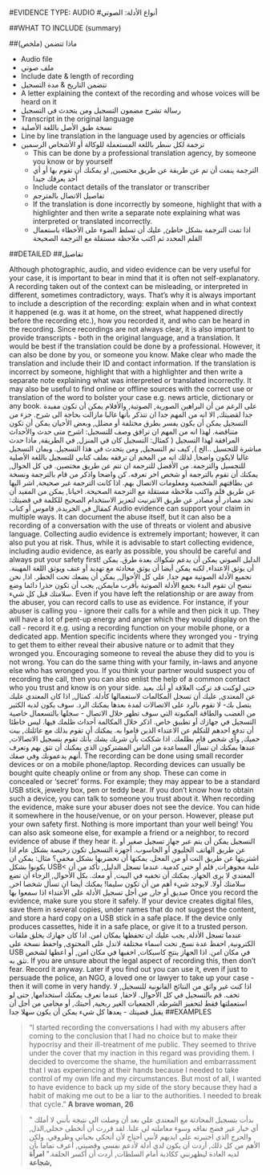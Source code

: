 #EVIDENCE TYPE: AUDIO 
#أنواع الأدلة: الصوتي

##WHAT TO INCLUDE (summary)

##ماذا تتضمن (ملخص)

+ Audio file
+ ملف صوتي
+ Include date & length of recording
+ تتضمن التاريخ & مدة التسجيل
+ A letter explaining the context of the recording and whose voices will be heard on it
+ رسالة تشرح مضمون التسجيل ومن يتحدث في التسجيل
+ Transcript in the original language
+ نسخة طبق الأصل باللغة الأصلية
+ Line by line translation in the language used by agencies or officials
+ ترجمة لكل سطر باللغة المستعملة للوكالة أو الأشخاص الرسمين
    + This can be done by a professional translation agency, by someone you know or by yourself
    + الترجمة ينمت أن تم عن طريقة عن طريق مختصين, او يمكنك أن تقوم بها أو أي أحد يعرفك جيدا
    + Include contact details of the translator or transcriber
    + تفاصيل الاتصال بالمترجم
    + If the translation is done incorrectly by someone, highlight that with a highlighter and then write a separate note explaining what was interpreted or translated incorrectly. 
    + اذا تمت الترجمة بشكل خاطئ, عليك أن تسلط الضوء على الأخطاء باستعمال القلم المحدد ثم اكتب ملاحظة مستقلة مع الترجمة الصحيحة

##DETAILED
##تفاصيل

Although photographic, audio, and video evidence can be very useful for your case, it is important to bear in mind that it is often not self-explanatory. A recording taken out of the context can be misleading, or interpreted in different, sometimes contradictory, ways. That’s why it is always important to include a description of the recording: explain when and in what context it happened (e.g. was it at home, on the street, what happened directly before the recording etc.), how you recorded it, and who can be heard in the recording. Since recordings are not always clear, it is also important to provide transcripts - both in the original language, and a translation. It would be best if the translation could be done by a professional. However, it can also be done by you, or someone you know. Make  clear who made the translation and include their ID and contact information. If the translation is incorrect by someone, highlight that with a highlighter and then write a separate note explaining what was interpreted or translated incorrectly. It may also be useful to find online or offline sources with the correct use or translation of the word to bolster your case e.g. news article, dictionary or any book.
على الرغم من أن البراهين الصورية, الصوتية, والأفلام يمكن أن تكون مفيدة جدا لقضيتك, الا انه من المهم جدا ان تتذكر بأنها غالبا مازالت بحاجة الى  شرح. جزء من التسجيل يمكن أن يكون يفسر بطرق مختلفة أو مضلل, وبعض الأحيان يمكن أن تكون متناقضة. لهذا انه من المهم ان ترافق وصف للتسجيل: اشرح متى حدث والأحداث المرافقة لهذا التسجيل ( كمثال: التسجيل كان في المنزل, في الطريقة, ماذا حدث مباشرة للتجسيل ..الخ ), كيف تم التسجيل, ومن يتحدث في هذا التسجيل. وبمان التسجيل غالبا لايكون واضحا, لذلك انه من المخم ان ترفقه بملف كتابي للتسجيل باللغة الأصلية للتجسيل والترجمة. من الأفضل للترجمة ان تتم عن طريق مختصين. في كل الحوال, يمكنك أن تقوم بالترجمة أو شخص اخر تعرفه. كن واضحا واذكر من قام بالترجمة ونسخة عن بطاقتهم الشخصية ومعلومات الاتصال بهم. اذا كانت الترجمة غير صحيحة, اشر اليها عن طريق قلم واكتب ملاحظة مستقلة مع الترجمة الصحيحة. احيانا, يمكن من المفيد أن تجد مصادر أو مصادر عن طريق الانترنيت لتعزيز الاستخدام الصحيح للكلمة في قضيتك: كمقال في الجريدة, قاموس أو كتاب
Audio evidence can support your claim in multiple ways. It can document the abuse itself, but it can also be a recording of a conversation with the use of threats or violent and abusive language. Collecting audio evidence is extremely important; however, it can also put you at risk. Thus, while it is advisable to start collecting evidence, including audio evidence, as early as possible, you should be careful and always put your safety first!
الدليل الصوتي يمكن أن يدعم شكواك بعدة طرق. يمكن أن يوثق الاعتداء, لكنه يمكن أيضا أن يوثق محادثة مع تهديد أو عنف ويوثق اللغة المهينة. تجميع الأدلة الصوتية مهم جدا, على كل الأحوال, يمكن أن يضعك تحت الخطر. اذا, نحن ننصح ان تقوم البدء بجمع الأدلة الصوتية بأقرب مايمكن, يجب أن تكون حذرا دائما وضع سلامتك قبل كل شيء.
Even if you have left the relationship or are away from the abuser, you can record calls to use as evidence. For instance, if your abuser is calling you - ignore their calls for a while and then pick it up. They will have a lot of pent-up energy and anger which they would display on the call - record it e.g. using a recording function on your mobile phone, or a dedicated app. Mention specific incidents where they wronged you - trying to get them to either reveal their abusive nature or to admit that they wronged you. Encouraging someone to reveal the abuse they did to you is not wrong. You can do the same thing with your family, in-laws and anyone else who has wronged you. If you think your partner would suspect you of recording the call, then you can also enlist the help of a common contact who you trust and know is on your side.
حتى لوكنت قد تركت العلاقة أو أنك بعيد عن المعتدي, عليك أن تسجل المكالمات لاستعمالها كأدلة. كمثال, اذا كان المعتدي عليك يتصل بك- لا تقوم بالرد على الاتصالات لمدة بعدها يمكنك الرد. سوف يكون لديه الكثير من الغضب والطاقة المكبوتة التي سوف تظهر خلال الاتصال - سجلها بالتسعمال خاصية التسجيل في جهازك أو تطبيق خاص. اذكر خلال المكالمة أحداث ظلمك فيها. ليس خاطئا أن تدفع احدهم للتكلم عن الاعتداء الذين قاموا به. يمكنك أن تقوم بذلك مع عائلتك, بيت حميك, وأي شخص قام بظلمك. اذا شككت بأن شريك يشك بأنك تقوم بتسجيل الاتصالات, عندها يمكنك ان تسأل المساعدة من الناس المشتركون الذي يمكنك أن تثق بهم وتعرف أنهم يدعمونك وفي صفك.
The recording can be done using small recorder devices or on a mobile phone/laptop. Recording devices can usually be bought quite cheaply online or from any shop. These can come in concealed or ‘secret’ forms. For example; they may appear to be a standard USB stick, jewelry box, pen or teddy bear. If you don’t know how to obtain such a device, you can talk to someone you trust about it. When recording the evidence, make sure your abuser does not see the device. You can hide it somewhere in the house/venue, or on your person. However, please put your own safety first. Nothing is more important than your well being! You can also ask someone else, for example a friend or a neighbor, to record evidence of abuse if they hear it.
التسجيل يمكن أن يتم عبر جهاز تسجيل صغير أو عن طريق الهاتف الخليوي أو الحاسوب. أجهزة التسجيل تكون رخيصة بشكل عام اذا اشتريتها عن طريق النت أو من المحل. يمكنها أن تحضريها بشكل مخفي؟ مثال: يمكن ان يكونوا بشكل USB< علبة مجوهرات, قلم أو حتى كدمية. عندما تسجل الدليل, تأكد من أن المعتدي لا يرى الجهاز. يمكنك أن تخفيه في البيت, أو معك. بكل الأحوال, الرجاء أن تضع سلامتك أولا. لايوجد شيء أهم من أن تكون سليما! يمكنك أيضا ان تسأل شخصا اخر, صديق أو جار, من أجل تسجيل الأدلة على الأعتداء اذا سمعوا بها 
Once you record the evidence, make sure you store it safely. If your device creates digital files, save them in several copies, under names that do not suggest the content, and store a hard copy on a USB stick in a safe place. If the device only produces cassettes, hide it in a safe place, or give it to a trusted person.
عندما تسجل الأدلة, يجب عليك ان تحفظها بمكان امن. اذا كان جهازك يخلق ملقات الكترونية, احفظ عدة نسخ, تحت اسماء مختلفة لاتدل على المحتوى, واحفظ نسخة على USB في مكان امن. اذا الجهاز ينتج كاسيكات, اخفيها في مكان امن, أو اعطها لشخص تثق به.
If you are unsure about the legal aspect of recording this, then don’t fear. Record it anyway. Later if you find out you can use it, even if just to persuade the police, an NGO, a loved one or lawyer to take up your case - then it will come in very handy.
اذا كنت غير واثق من النتائج القانونية للتسجيل, لا تخف. قم بالتسجيل في كل الأحوال. لاحقا, عندما تعرف يمكنك استخدامها, حتى لو استعملتها فقط لتحفيز الشرطة, الجمعيات الغير ربحية, أحبتك, أو محامي من أجل أن يقبل قضيتك - يعدها كل شيء يمكن أن يكون سهلا جدا
##EXAMPLES
> “I started recording the conversations I had with my abusers after coming to the conclusion that I had no choice but to make their hypocrisy and their ill-treatment of me public. They seemed to thrive under the cover that my inaction in this regard was providing them. I decided to overcome the shame, the humiliation and embarrassment that I was experiencing at their hands because I needed to take control of my own life and my circumstances. But most of all, I wanted to have evidence to back up my side of the story because they had a habit of making me out to be a liar to the authorities. I needed to break that cycle.” **A brave woman, 26**

>" بدأت بتسجيل المحادثة مع المعتدي علي بعد أن وصلت الى نتيجة بأنني لا أملك أي خيار غير فضح نفاقه وسوء معاملته لي علنا. 
لقد قررت أن أتخطى خجلي,الذل, والحرج الذي اختبرته على ايديهم لأنني أحتاج لأن أتحكي بحياتي وظروفي. ولكن الأهم من كل ذلك, أردت أن يكون لدي أدلة لأدعم نفسي وقضيتي, أعرف تماما بأن لديه العادة ليظهرنني ككاذبة أمام السلطات, أردت أن أكسر الحلقة."
**امرأة شجاعة,** 

